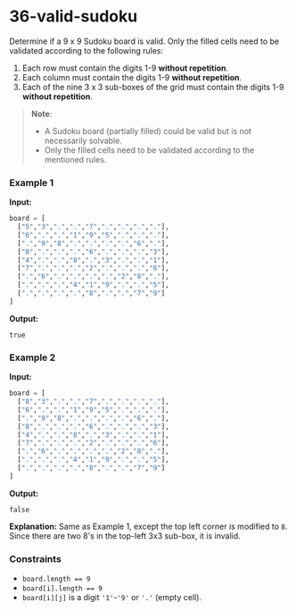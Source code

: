 # 36-valid-sudoku

Determine if a 9 x 9 Sudoku board is valid. Only the filled cells need to be validated according to the following rules:

1. Each row must contain the digits 1-9 **without repetition**.
2. Each column must contain the digits 1-9 **without repetition**.
3. Each of the nine 3 x 3 sub-boxes of the grid must contain the digits 1-9 **without repetition**.

> **Note**:
>
> - A Sudoku board (partially filled) could be valid but is not necessarily solvable.
> - Only the filled cells need to be validated according to the mentioned rules.

### Example 1

**Input:**

```python
board = [
  ["5","3",".",".","7",".",".",".","."],
  ["6",".",".","1","9","5",".",".","."],
  [".","9","8",".",".",".",".","6","."],
  ["8",".",".",".","6",".",".",".","3"],
  ["4",".",".","8",".","3",".",".","1"],
  ["7",".",".",".","2",".",".",".","6"],
  [".","6",".",".",".",".","2","8","."],
  [".",".",".","4","1","9",".",".","5"],
  [".",".",".",".","8",".",".","7","9"]
]
```

**Output:**

```
true
```

### Example 2

**Input:**

```python
board = [
  ["8","3",".",".","7",".",".",".","."],
  ["6",".",".","1","9","5",".",".","."],
  [".","9","8",".",".",".",".","6","."],
  ["8",".",".",".","6",".",".",".","3"],
  ["4",".",".","8",".","3",".",".","1"],
  ["7",".",".",".","2",".",".",".","6"],
  [".","6",".",".",".",".","2","8","."],
  [".",".",".","4","1","9",".",".","5"],
  [".",".",".",".","8",".",".","7","9"]
]
```

**Output:**

```
false
```

**Explanation:**
Same as Example 1, except the top left corner is modified to `8`. Since there are two 8's in the top-left 3x3 sub-box, it is invalid.

### Constraints

- `board.length == 9`
- `board[i].length == 9`
- `board[i][j]` is a digit `'1'`-`'9'` or `'.'` (empty cell).
